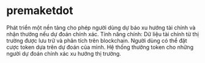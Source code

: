 # premaketdot
Phát triển một nền tảng cho phép người dùng dự báo xu hướng tài chính và nhận thưởng nếu dự đoán chính xác. Tính năng chính: Dữ liệu tài chính từ thị trường được lưu trữ và phân tích trên blockchain. Người dùng có thể đặt cược token dựa trên dự đoán của mình. Hệ thống thưởng token cho những người dự đoán chính xác xu hướng thị trường. 
